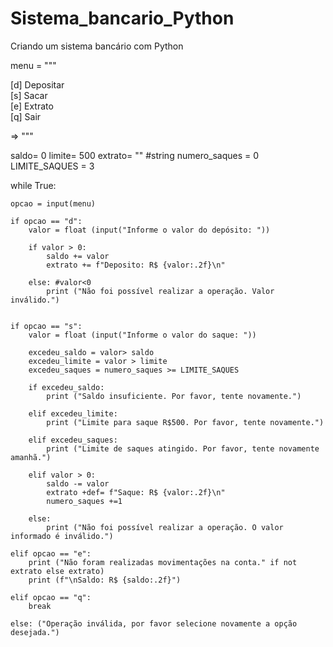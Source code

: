 # Sistema_bancario_Python
Criando um sistema bancário com Python

menu = """

[d] Depositar<br> 
[s] Sacar<br> 
[e] Extrato<br> 
[q] Sair<br> 

=> """

saldo= 0
limite= 500
extrato= "" #string
numero_saques = 0
LIMITE_SAQUES = 3

while True:

    opcao = input(menu)

    if opcao == "d":
        valor = float (input("Informe o valor do depósito: "))

        if valor > 0:
            saldo += valor
            extrato += f"Deposito: R$ {valor:.2f}\n"

        else: #valor<0
            print ("Não foi possível realizar a operação. Valor inválido.")

    
    if opcao == "s":
        valor = float (input("Informe o valor do saque: "))

        excedeu_saldo = valor> saldo
        excedeu_limite = valor > limite
        excedeu_saques = numero_saques >= LIMITE_SAQUES

        if excedeu_saldo:
            print ("Saldo insuficiente. Por favor, tente novamente.")

        elif excedeu_limite:
            print ("Limite para saque R$500. Por favor, tente novamente.")

        elif excedeu_saques:
            print ("Limite de saques atingido. Por favor, tente novamente amanhã.")

        elif valor > 0:
            saldo -= valor
            extrato +def= f"Saque: R$ {valor:.2f}\n"
            numero_saques +=1

        else:
            print ("Não foi possível realizar a operação. O valor informado é inválido.")

    elif opcao == "e":
        print ("Não foram realizadas movimentações na conta." if not extrato else extrato)
        print (f"\nSaldo: R$ {saldo:.2f}")

    elif opcao == "q":
        break

    else: ("Operação inválida, por favor selecione novamente a opção desejada.")
